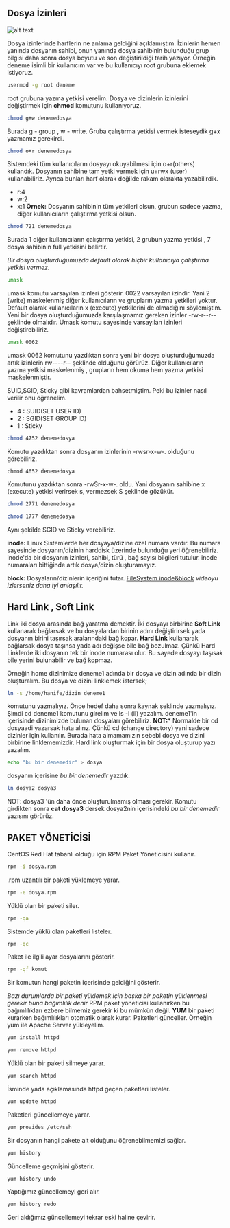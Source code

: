 ## Dosya İzinleri
![alt text](http://i.hizliresim.com/WbGy32.png "")

Dosya izinlerinde harflerin ne anlama geldiğini açıklamıştım. İzinlerin hemen yanında dosyanın sahibi, onun yanında dosya sahibinin bulunduğu grup bilgisi daha sonra dosya boyutu ve son değiştirildiği tarih yazıyor. 
Örneğin deneme isimli bir kullanıcım var ve bu kullanıcıyı root grubuna eklemek istiyoruz.
~~~bash
usermod -g root deneme
~~~
root grubuna yazma yetkisi verelim. Dosya ve dizinlerin izinlerini değiştirmek için **chmod** komutunu kullanıyoruz.
~~~bash
chmod g+w denemedosya
~~~
Burada g - group , w - write. Gruba çalıştırma yetkisi vermek isteseydik g+x yazmamız gerekirdi. 
~~~bash
chmod o+r denemedosya
~~~
Sistemdeki tüm kullanıcıların dosyayı okuyabilmesi için o+r(others) kullandık. Dosyanın sahibine tam yetki vermek için u+rwx (user) kullanabiliriz.
Ayrıca bunları harf olarak değilde rakam olarakta yazabilirdik.
- r:4 
- w:2 
- x:1 
**Örnek:** Dosyanın sahibinin tüm yetkileri olsun, grubun sadece yazma, diğer kullanıcıların çalıştırma yetkisi olsun.
~~~bash
chmod 721 denemedosya
~~~
Burada 1 diğer kullanıcıların çalıştırma yetkisi, 2 grubun yazma yetkisi , 7 dosya sahibinin full yetkisini belirtir.

*Bir dosya oluşturduğumuzda default olarak hiçbir kullanıcıya çalıştırma yetkisi vermez.* 
~~~bash
umask
~~~
umask komutu varsayılan izinleri gösterir. 0022 varsayılan izindir. Yani 2 (write) maskelenmiş diğer kullanıcıların ve grupların yazma yetkileri yoktur. Default olarak kullanıcıların x (execute) yetkilerini de olmadığını söylemiştim. Yeni bir dosya oluşturduğumuzda karşılaşmamız gereken izinler
-rw-r--r-- şeklinde olmalıdır. Umask komutu sayesinde varsayılan izinleri değiştirebiliriz.
~~~bash 
umask 0062
~~~
umask 0062 komutunu yazdıktan sonra yeni bir dosya oluşturduğumuzda artık izinlerin rw----r-- şeklinde olduğunu görürüz. Diğer kullanıcıların yazma yetkisi maskelenmiş , grupların hem okuma hem yazma yetkisi maskelenmiştir. 

SUID,SGID, Sticky gibi kavramlardan bahsetmiştim. Peki bu izinler nasıl verilir onu öğrenelim. 
- 4 : SUID(SET USER ID)
- 2 : SGID(SET GROUP ID)
- 1 : Sticky
~~~bash
chmod 4752 denemedosya
~~~
Komutu yazdıktan sonra dosyanın izinlerinin -rwsr-x-w-. olduğunu görebiliriz. 
~~~
chmod 4652 denemedosya
~~~
Komutunu yazdıktan sonra -rwSr-x-w-. oldu. Yani dosyanın sahibine x (execute) yetkisi verirsek s, vermezsek S şeklinde gözükür.
~~~bash
chmod 2771 denemedosya
~~~
~~~bash
chmod 1777 denemedosya
~~~ 
Aynı şekilde SGID ve Sticky verebiliriz.

**inode:** Linux Sistemlerde her dosyaya/dizine özel numara vardır. Bu numara sayesinde dosyanın/dizinin harddisk üzerinde bulunduğu yeri öğrenebiliriz. inode'da bir dosyanın izinleri, sahibi, türü , bağ sayısı bilgileri tutulur. inode numaraları bittiğinde artık dosya/dizin oluşturamayız. 

**block:** Dosyaların/dizinlerin içeriğini tutar.
[FileSystem inode&block](https://www.youtube.com/watch?v=oHrlU3b1ZAw)
*videoyu izlerseniz daha iyi anlaşılır.*

## Hard Link , Soft Link 
Link iki dosya arasında bağ yaratma demektir. 
İki dosyayı birbirine **Soft Link** kullanarak bağlarsak ve bu dosyalardan birinin adını değiştirirsek yada dosyanın birini taşırsak aralarındaki bağ kopar. **Hard Link** kullanarak bağlarsak dosya taşınsa yada adı değişse bile bağ bozulmaz. Çünkü Hard Linklerde iki dosyanın tek bir inode numarası olur. Bu sayede dosyayı taşısak bile yerini bulunabilir ve bağ kopmaz. 

Örneğin home dizinimize deneme1 adında bir dosya ve dizin adında bir dizin oluşturalım. Bu dosya ve dizini linklemek istersek;
~~~bash
ln -s /home/hanife/dizin deneme1 
~~~
komutunu yazmalıyız. Önce hedef daha sonra kaynak şeklinde yazmalıyız. Şimdi cd deneme1 komutunu girelim ve ls -l (ll) yazalım. deneme1'in içerisinde dizinimizde bulunan dosyaları görebiliriz. **NOT:*** Normalde bir cd dosyaadi yazarsak hata alırız. Çünkü cd (change directory) yani sadece dizinler için kullanılır. Burada hata almamamızın sebebi dosya ve dizini birbirine linklememizdir. 
Hard link oluşturmak için bir dosya oluşturup yazı yazalım. 
~~~bash
echo "bu bir denemedir" > dosya
~~~
dosyanın içerisine *bu bir denemedir* yazdık. 
~~~bash
ln dosya2 dosya3 
~~~
NOT: dosya3 'ün daha önce oluşturulmamış olması gerekir. Komutu girdikten sonra **cat dosya3** dersek dosya2nin içerisindeki *bu bir denemedir* yazısını görürüz.

## PAKET YÖNETİCİSİ

CentOS Red Hat tabanlı olduğu için RPM Paket Yöneticisini kullanır. 
~~~bash
rpm -i dosya.rpm
~~~
.rpm uzantılı bir paketi yüklemeye yarar.
~~~bash
rpm -e dosya.rpm 
~~~
Yüklü olan bir paketi siler.
~~~bash
rpm -qa
~~~
Sistemde yüklü olan paketleri listeler.
~~~bash
rpm -qc
~~~
Paket ile ilgili ayar dosyalarını gösterir.
~~~bash
rpm -qf komut
~~~
Bir komutun hangi paketin içerisinde geldiğini gösterir.

*Bazı durumlarda bir paketi yüklemek için başka bir paketin yüklenmesi gerekir buna bağımlılık denir*
RPM paket yöneticisi kullanırken bu bağımlılıkları ezbere bilmemiz gerekir ki bu mümkün değil.
**YUM** bir paketi kurarken bağımlılıkları otomatik olarak kurar. Paketleri günceller. 
Örneğin yum ile Apache Server yükleyelim.
~~~bash
yum install httpd
~~~
~~~bash
yum remove httpd
~~~
Yüklü olan bir paketi silmeye yarar.
~~~bash
yum search httpd
~~~
İsminde yada açıklamasında httpd geçen paketleri listeler.
~~~bash
yum update httpd
~~~
Paketleri güncellemeye yarar.
~~~bash
yum provides /etc/ssh
~~~
Bir dosyanın hangi pakete ait olduğunu öğrenebilmemizi sağlar.
~~~bash
yum history
~~~
Güncelleme geçmişini gösterir.
~~~bash
yum history undo
~~~
Yaptığımız güncellemeyi geri alır. 
~~~bash
yum history redo
~~~
Geri aldığımız güncellemeyi tekrar eski haline çevirir.
